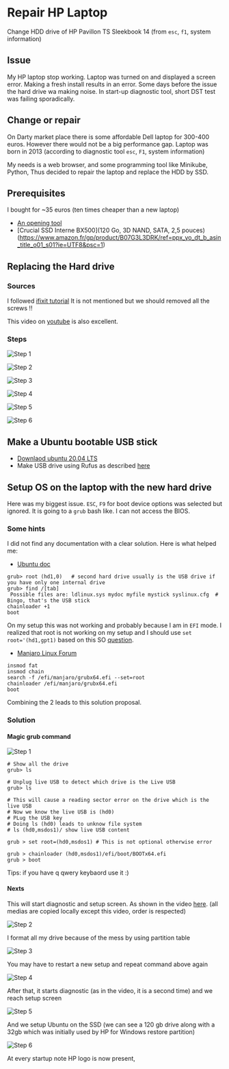 # Repair HP Laptop

Change HDD drive of HP Pavillon TS Sleekbook 14 (from `esc`, `f1`, system information)

## Issue 

My HP laptop stop working.
Laptop was turned on and displayed a screen error.
Making a fresh install results in an error.
Some days before the issue the hard drive wa making noise.
In start-up diagnostic tool, short DST test was failing sporadically.

## Change or repair

On Darty market place there is some affordable Dell laptop for 300-400 euros.
However there would not be a big performance gap.
Laptop was born in 2013 (according to diagnostic tool `esc`, `F1`, system information)

My needs is a web browser, and some programming tool like Minikube, Python,
Thus  decided to repair the laptop and replace the HDD by SSD.


## Prerequisites

I bought for ~35 euros (ten times cheaper than a new laptop)
- [An opening tool](https://www.amazon.fr/gp/product/B00NCFIVH4/ref=ppx_yo_dt_b_asin_title_o01_s02?ie=UTF8&psc=1)
- [Crucial SSD Interne BX500](120 Go, 3D NAND, SATA, 2,5 pouces) (https://www.amazon.fr/gp/product/B07G3L3DRK/ref=ppx_yo_dt_b_asin_title_o01_s01?ie=UTF8&psc=1)

## Replacing the Hard drive

### Sources

I followed [ifixit tutorial](https://www.ifixit.com/Guide/HP+Pavilion+Sleekbook+15-b142dx+Hard+Drive+Replacement/37449#)
It is not mentioned but we should removed all the screws !!

This video on [youtube](https://www.youtube.com/watch?v=wsGItvoqMvE&t=674s) is also excellent.

### Steps

![Step 1](./pictures/montage1.jpg)

![Step 2](./pictures/montage2.jpg)

![Step 3](./pictures/montage3.jpg)

![Step 4](./pictures/montage4.jpg)

![Step 5](./pictures/montage5.jpg)

![Step 6](./pictures/montage6.jpg)

## Make a Ubuntu bootable USB stick

- [Downlaod ubuntu 20.04 LTS](https://ubuntu.com/download/desktop)
- Make USB drive using Rufus as described [here](https://ubuntu.com/tutorials/tutorial-create-a-usb-stick-on-windows?_ga=2.247769986.484999874.1590064086-738814981.1584441798#10-installation-complete)

## Setup OS on the laptop with the new hard drive


Here was my biggest issue.
`ESC`, `F9` for boot device options was selected but ignored.
It is going to a `grub` bash like.
I can not access the BIOS.

### Some hints

I did not find any documentation with a clear solution.
Here is what helped me:
- [Ubuntu doc](https://help.ubuntu.com/community/BootFromUSB)

````buildoutcfg
grub> root (hd1,0)   # second hard drive usually is the USB drive if you have only one internal drive
grub> find /[tab]
 Possible files are: ldlinux.sys mydoc myfile mystick syslinux.cfg  # Bingo, that's the USB stick
chainloader +1
boot
````

On my setup this was not working and probably because I am in `EFI` mode.
I realized that root is not working on my setup and I should use `set root='(hd1,gpt1)` based on this SO [question](https://unix.stackexchange.com/questions/474312/error-hd1-gpt2-not-found).


- [Manjaro Linux Forum](https://forum.manjaro.org/t/detecting-efi-files-and-booting-them-from-grub/38083)

````buildoutcfg
insmod fat
insmod chain
search -f /efi/manjaro/grubx64.efi --set=root
chainloader /efi/manjaro/grubx64.efi
boot
````

Combining the 2 leads to this solution proposal.

 
### Solution

#### Magic grub command

![Step 1](./pictures/setup1.jpg)

````shell script
# Show all the drive
grub> ls

# Unplug live USB to detect which drive is the Live USB
grub> ls

# This will cause a reading sector error on the drive which is the live USB
# Now we know the live USB is (hd0)
# PLug the USB key
# Doing ls (hd0) leads to unknow file system
# ls (hd0,msdos1)/ show live USB content

grub > set root=(hd0,msdos1) # This is not optional otherwise error

grub > chainloader (hd0,msdos1)/efi/boot/BOOTx64.efi
grub > boot
````

Tips: if you have q qwery keybaord use it :)

#### Nexts

This will start diagnostic and setup screen. As shown in the video [here](https://photos.google.com/photo/AF1QipNO36jxwfN2lD1MG8AxkP4I0t34ntT8IFYinkKf).
(all medias are copied locally except this video, order is respected)

![Step 2](./pictures/setup2.jpg)

I format all my drive because of the mess by using partition table

![Step 3](./pictures/setup3.jpg)

You may have to restart a new setup and repeat command above again

![Step 4](./pictures/setup4.jpg)

After that, it starts diagnostic (as in the video, it is a second time) and we reach setup screen

![Step 5](./pictures/setup5.jpg)

And we setup Ubuntu on the SSD (we can see a 120 gb drive along with a 32gb which was initially used by HP for Windows restore partition)

![Step 6](./pictures/setup6.jpg)


At every startup note HP logo is now present,
 
